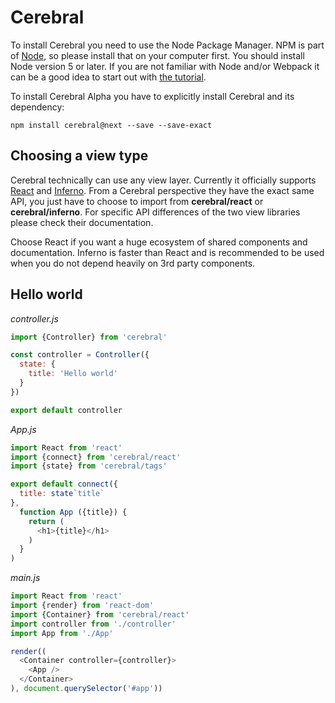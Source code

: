 # Cerebral

To install Cerebral you need to use the Node Package Manager. NPM is part of [Node](https://nodejs.org/en/), so please install that on your computer first. You should install Node version 5 or later. If you are not familiar with Node and/or Webpack it can be a good idea to start out with [the tutorial](/docs/developer_guide/index.html).

To install Cerebral Alpha you have to explicitly install Cerebral and its dependency:

`npm install cerebral@next --save --save-exact`


## Choosing a view type
Cerebral technically can use any view layer. Currently it officially supports [React](https://facebook.github.io/react/) and [Inferno](http://infernojs.org/). From a Cerebral perspective they have the exact same API, you just have to choose to import from **cerebral/react** or **cerebral/inferno**. For specific API differences of the two view libraries please check their documentation.

Choose React if you want a huge ecosystem of shared components and documentation. Inferno is faster than React and is recommended to be used when you do not depend heavily on 3rd party components.

## Hello world
*controller.js*
```js
import {Controller} from 'cerebral'

const controller = Controller({
  state: {
    title: 'Hello world'
  }
})

export default controller
```

*App.js*
```js
import React from 'react'
import {connect} from 'cerebral/react'
import {state} from 'cerebral/tags'

export default connect({
  title: state`title`
},
  function App ({title}) {
    return (
      <h1>{title}</h1>
    )
  }
)
```

*main.js*
```js
import React from 'react'
import {render} from 'react-dom'
import {Container} from 'cerebral/react'
import controller from './controller'
import App from './App'

render((
  <Container controller={controller}>
    <App />
  </Container>
), document.querySelector('#app'))
```
